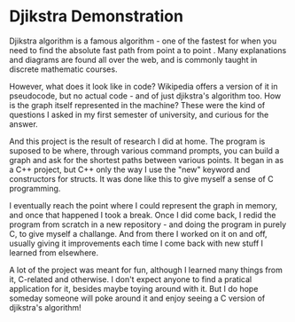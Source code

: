 Djikstra Demonstration
======================

Djikstra algorithm is a famous algorithm - one of the fastest for when you need to find the absolute fast path from point a to point . Many explanations and diagrams are found all over the web, and is commonly taught in discrete mathematic courses.

However, what does it look like in code? Wikipedia offers a version of it in pseudocode, but no actual code - and of just djikstra's algorithm too. How is the graph itself represented in the machine? These were the kind of questions I asked in my first semester of university, and curious for the answer.

And this project is the result of research I did at home. The program is suposed to be where, through various command prompts, you can build a graph and ask for the shortest paths between various points. It began in as a C++ project, but C++ only the way I use the "new" keyword and constructors for structs. It was done like this to give myself a sense of C programming.

I eventually reach the point where I could represent the graph in memory, and once that happened I took a break. Once I did come back, I redid the program from scratch in a new repository - and doing the program in purely C, to give myself a challange. And from there I worked on it on and off, usually giving it improvements each time I come back with new stuff I learned from elsewhere.

A lot of the project was meant for fun, although I learned many things from it, C-related and otherwise. I don't expect anyone to find a pratical application for it, besides maybe toying around with it. But I do hope someday someone will poke around it and enjoy seeing a C version of djikstra's algorithm!
